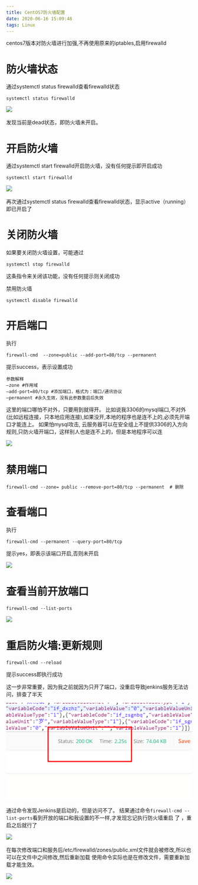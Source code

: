 ```yaml
---
title: CentOS7防火墙配置
date: 2020-06-16 15:09:48
tags: Linux
---
```




centos7版本对防火墙进行加强,不再使用原来的iptables,启用firewalld

# 防火墙状态

 通过systemctl status firewalld查看firewalld状态 



```
systemctl status firewalld
```



![](1.png) 



 发现当前是dead状态，即防火墙未开启。 



# 开启防火墙



 通过systemctl start firewalld开启防火墙，没有任何提示即开启成功 

```
systemctl start firewalld
```

![](4.png) 

 再次通过systemctl status firewalld查看firewalld状态，显示active（running）即已开启了 







# 关闭防火墙

 如果要关闭防火墙设置，可能通过

```
systemctl stop firewalld
```

这条指令来关闭该功能，没有任何提示则关闭成功 



禁用防火墙

```
systemctl disable firewalld
```



# 开启端口

执行

```
firewall-cmd  --zone=public --add-port=80/tcp --permanent
```

提示success，表示设置成功

```
参数解释
–zone #作用域
–add-port=80/tcp #添加端口，格式为：端口/通讯协议
–permanent #永久生效，没有此参数重启后失效
```



这里的端口哪怕不对外，只要用到就得开。 比如说我3306的mysql端口,不对外(比如远程连接，只本地应用连接),如果没开,本地的程序也是连不上的,必须先开端口才能连上。 如果怕mysql攻击, 云服务器可以在安全组上不提供3306的入方向规则,只防火墙开端口，这样别人也是连不上的，但是本地程序可以连 



![](5.png) 

# 禁用端口

```
firewall-cmd --zone= public --remove-port=80/tcp --permanent  # 删除
```



# 查看端口 

执行

```
firewall-cmd --permanent --query-port=80/tcp
```

提示yes，即表示该端口开启,否则未开启 

![](6.png) 



# 查看当前开放端口 

```
firewall-cmd --list-ports
```

![](7.png) 



# 重启防火墙:更新规则

```
firewall-cmd --reload
```

提示success即执行成功 

这一步非常重要，因为我之前就因为只开了端口，没重启导致jenkins服务无法访问，排查了半天

![](3.png) 

通过命令发现Jenkins是启动的，但是访问不了。 结果通过命令`firewall-cmd --list-ports`看到开放的端口和我设置的不一样,才发现忘记执行防火墙重启 了  ，重启之后就行了

![](2.png) 



  在每次修改端口和服务后/etc/firewalld/zones/public.xml文件就会被修改,所以也可以在文件中之间修改,然后重新加载 使用命令实际也是在修改文件，需要重新加载才能生效。 

![](8.png) 



